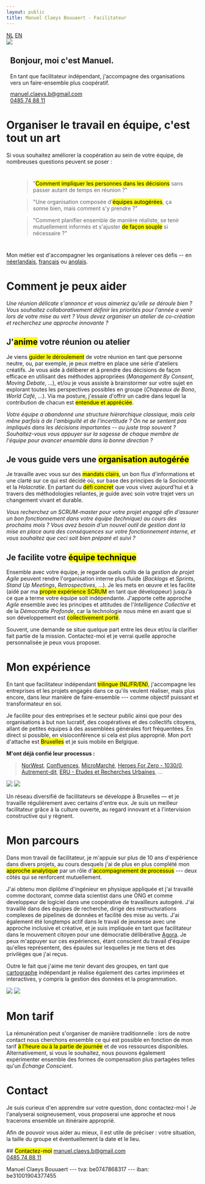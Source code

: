 ```yaml
---
layout: public
title: Manuel Claeys Bouuaert - Facilitateur
---
```

<div class="language-box">
    <a href="/facili_nl" class="language">NL</a>
    <a href="/facili" class="language">EN</a>
</div>
<div class="image-box">
    <img src="img/manuel.jpg">
    <div style="margin:auto 10px">
        <h2>Bonjour, moi c'est Manuel.</h2>
        <div style="margin-top: 20px;">
            En tant que facilitateur indépendant, j'accompagne des organisations vers un faire-ensemble plus coopératif.
        </div>
        <div style="margin-top: 12px;">
            <a href="mailto:manuel.claeys.b@gmail.com" class="email">manuel.claeys.b@gmail.com</a><br>
            <a href="tel:+32485748811" class="phone">0485 74 88 11</a>
        </div>
    </div>
</div>

<h1 class="with-margin-top">Organiser le travail en équipe, c'est tout un art</h1>

Si vous souhaitez améliorer la coopération au sein de votre équipe, de nombreuses questions peuvent se poser :

<div style="margin:40px 30px" markdown="1">

> "<mark>Comment impliquer les personnes dans les décisions</mark> sans passer autant de temps en réunion ?"

> "Une organisation composée d'<mark>équipes autogérées</mark>, ça sonne bien, mais comment s'y prendre ?"

> "Comment planifier ensemble de manière réaliste, se tenir mutuellement informés et s'ajuster <mark>de façon souple</mark> si nécessaire ?"

</div>

Mon métier est d'accompagner les organisations à relever ces défis -- en <a href="/facili_nl" class="language">néerlandais</a>, <a href="/facili_fr" class="language">français</a> ou <a href="/facili" class="language">anglais</a>.

<h1 class="with-margin-top">Comment je peux aider</h1>

<div class="focus" markdown="1">

*Une réunion délicate s'annonce et vous aimeriez qu'elle se déroule bien ? Vous souhaitez collaborativement définir les priorités pour l'année a venir lors de votre mise au vert ? Vous devez organiser un atelier de co-création et recherchez une approche innovante ?*

## J'<mark>anime</mark> votre réunion ou atelier

Je viens <mark>guider le déroulement</mark> de votre réunion en tant que personne neutre, ou, par exemple, je peux mettre en place une série d'ateliers créatifs. Je vous aide à déliberer et à prendre des décisions de façon efficace en utilisant des méthodes appropriées (*Management By Consent*, *Moving Debate*, ...), et/ou je vous assiste à brainstormer sur votre sujet en explorant toutes les perspectives possibles en groupe (*Chapeaux de Bono*, *World Café*, ...). Via ma posture, j'essaie d'offrir un cadre dans lequel la contribution de chacun est <mark>entendue et appréciée</mark>.

</div>

<div class="focus" markdown="1">

*Votre équipe a abandonné une structure hiérarchique classique, mais cela mêne parfois à de l'ambiguïté et de l'incertitude ? On ne se sentent pas impliqués dans les décisions importantes -- ou juste trop souvent ? Souhaitez-vous vous appuyer sur la sagesse de chaque membre de l'équipe pour avancer ensemble dans la bonne direction ?*

## Je vous guide vers une <mark>organisation autogérée</mark>

Je travaille avec vous sur des <mark>mandats clairs</mark>, un bon flux d'informations et une clarté sur ce qui est décidé où, sur base des principes de la *Sociocratie* et la *Holacratie*. En partant du <mark>défi concret</mark> que vous vivez aujourd'hui et à travers des méthodologies reliantes, je guide avec soin votre trajet vers un changement vivant et durable.

</div>

<div class="focus" markdown="1">

*Vous recherchez un SCRUM-master pour votre projet engagé afin d'assurer un bon fonctionnement dans votre équipe (technique) au cours des prochains mois ? Vous avez besoin d'un nouvel outil de gestion dont la mise en place aura des conséquences sur votre fonctionnement interne, et vous souhaitez que ceci soit bien préparé et suivi ?*

## Je facilite votre <mark>équipe technique</mark>

Ensemble avec votre équipe, je regarde quels outils de la *gestion de projet Agile* peuvent rendre l'organisation interne plus fluide (*Backlogs* et *Sprints*, *Stand Up Meetings*, *Retrospectives*, ...). Je les mets en œuvre et les facilite (aidé par ma <mark>propre expérience SCRUM</mark> en tant que développeur) jusqu'à ce que a terme votre équipe soit indépendante. J'apporte cette approche *Agile* ensemble avec les principes et attitudes de l'*Intelligence Collective* et de la *Démocratie Profonde*, car la technologie nous mène en avant que si son développement est <mark>collectivement porté</mark>.

</div>

Souvent, une demande se situe quelque part entre les deux et/ou la clarifier fait partie de la mission. Contactez-moi et je verrai quelle approche personnalisée je peux vous proposer.

<h1 class="with-margin-top">Mon expérience</h1>

En tant que facilitateur indépendant <mark>trilingue (NL/FR/EN)</mark>, j'accompagne les entreprises et les projets engagés dans ce qu'ils veulent réaliser, mais plus encore, dans leur manière de faire-ensemble --- comme objectif puissant et transformateur en soi.

Je facilite pour des entreprises et le secteur public ainsi que pour des organisations à but non lucratif, des coopératives et des collectifs citoyens, allant de petites équipes à des assemblées générales fort fréquentées. En direct si possible, en visioconférence si cela est plus approprié. Mon port d'attache est <mark>Bruxelles</mark> et je suis mobile en Belgique.

**M'ont déjà confié leur processus :**

> [NorWest](https://www.norwest.be/nl/), [Confluences](https://www.confluences.eu/), [MicroMarché](http://www.micromarche.com/), [Heroes For Zero - 1030/0](https://heroesforzero.be/), [Autrement-dit](https://www.autrement-dit.be/), [ERU - Etudes et Recherches Urbaines](https://eru-urbanisme.be/), ...

<div class="image-box">
    <img src="img/freelance_1.jpg"/>
    <img src="img/freelance_4.jpg"/>
</div>

Un réseau diversifié de facilitateurs se développe à Bruxelles — et je travaille régulièrement avec certains d'entre eux. Je suis un meilleur facilitateur grâce à la culture ouverte, au regard innovant et à l'intervision constructive qui y règnent.

<h1 class="with-margin-top">Mon parcours</h1>

Dans mon travail de facilitateur, je m'appuie sur plus de 10 ans d'expérience dans divers projets, au cours desquels j'ai de plus en plus complété mon <mark>approche analytique</mark> par un rôle d'<mark>accompagnement de processus</mark> --- deux côtés qui se renforcent mutuellement.

J'ai obtenu mon diplôme d'ingénieur en physique appliquée et j'ai travaillé comme doctorant, comme data scientist dans une ONG et comme developpeur de logiciel dans une coopérative de travailleurs autogéré. J'ai travaillé dans des équipes de recherche, dirigé des restructurations complexes de pipelines de données et facilité des mise au verts. J'ai également été longtemps actif dans le travail de jeunesse avec une approche inclusive et créative, et je suis impliquée en tant que facilitateur dans le mouvement citoyen pour une démocratie délibérative [Agora](https://agora.brussels). Je peux m'appuyer sur ces expériences, étant conscient du travail d'équipe qu'elles représentent, des épaules sur lesquelles je me tiens et des privilèges que j'ai reçus.

Outre le fait que j'aime me tenir devant des groupes, en tant que <a href="/carto" class="internal">cartographe</a> indépendant je réalise également des cartes imprimées et interactives, y compris la gestion des données et la programmation.

<div class="image-box">
    <img src="img/freelance_2.png"/>
    <img src="img/freelance_3.jpg"/>
</div>

<h1 class="with-margin-top">Mon tarif</h1>

La rémunération peut s'organiser de manière traditionnelle : lors de notre contact nous cherchons ensemble ce qui est possible en fonction de mon tarif <mark>à l'heure ou à la partie de journée</mark> et de vos ressources disponibles. Alternativement, si vous le souhaitez, nous pouvons également expérimenter ensemble des formes de compensation plus partagées telles qu'un *Échange Conscient*.

<h1 class="with-margin-top">Contact</h1>

Je suis curieux d'en apprendre sur votre question, donc contactez-moi ! Je l'analyserai soigneusement, vous proposerai une approche et nous tracerons ensemble un itinéraire approprié.

Afin de pouvoir vous aider au mieux, il est utile de préciser : votre situation, la taille du groupe et éventuellement la date et le lieu.

<div class="focus" markdown="1">
## <mark>Contactez-moi</mark>
<a href="mailto:manuel.claeys.b@gmail.com" class="email">manuel.claeys.b@gmail.com</a><br>
<a href="tel:+32485748811" class="phone">0485 74 88 11</a>
</div>

Manuel Claeys Bouuaert --- <span class="small-caps" markdown="1">tva: be0747868317</span> --- <span class="small-caps" markdown="1">iban: be31001904377455</span>

